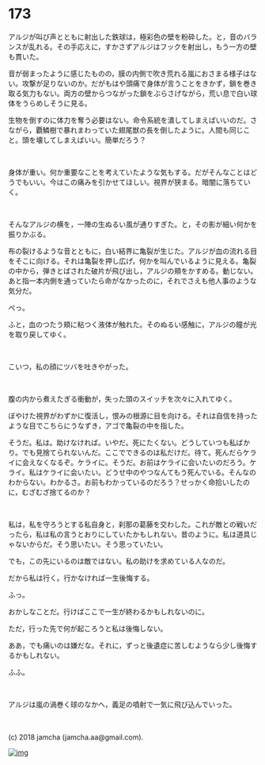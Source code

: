 # 173

アルジが叫び声とともに射出した鉄球は，極彩色の壁を粉砕した。と，音のバランスが乱れる。その手応えに，すかさずアルジはフックを射出し，もう一方の壁も貫いた。  

音が弱まったように感じたものの，膜の内側で吹き荒れる嵐におさまる様子はない。攻撃が足りないのか。だがもはや頭痛で身体が言うことをきかず，鎖を巻き取る気力もない。両方の壁からつながった鎖をぶらさげながら，荒い息で白い球体をうらめしそうに見る。  

生物を倒すのに体力を奪う必要はない。命令系統を潰してしまえばいいのだ。さながら，覇鱗樹で暴れまわっていた翅尾獣の長を倒したように。人間も同じこと。頭を壊してしまえばいい。簡単だろう？  

<br>  

身体が重い。何か重要なことを考えていたような気もする。だがそんなことはどうでもいい。今はこの痛みを引かせてほしい。視界が狭まる。暗闇に落ちていく。  

<br>  

そんなアルジの横を，一陣の生ぬるい風が通りすぎた。と，その影が細い何かを振りかぶる。  

布の裂けるような音とともに，白い結界に亀裂が生じた。アルジが血の流れる目をそこに向ける。それは亀裂を押し広げ，何かを叫んでいるように見える。亀裂の中から，弾きとばされた破片が飛び出し，アルジの頬をかすめる。動じない。あと指一本内側を通っていたら命がなかったのに，それでさえも他人事のような気分だ。  

ぺっ。  

ふと，血のつたう頬に粘つく液体が触れた。そのぬるい感触に，アルジの瞳が光を取り戻してゆく。  

<br>  

こいつ，私の顔にツバを吐きやがった。  

<br>  

腹の内から煮えたぎる衝動が，失った頭のスイッチを次々に入れてゆく。  

ぼやけた視界がわずかに復活し，恨みの根源に目を向ける。それは自信を持ったような目でこちらにうなずき，アゴで亀裂の中を指した。  

そうだ。私は。助けなければ。いやだ。死にたくない。どうしていつも私ばかり。でも見捨てられないんだ。ここでできるのは私だけだ。待て。死んだらケライに会えなくなるぞ。ケライに。そうだ。お前はケライに会いたいのだろう。ケライ。私はケライに会いたい。どうせ中のやつなんてもう死んでいる。そんなのわからない。わかるさ。お前もわかっているのだろう？せっかく命拾いしたのに，むざむざ捨てるのか？  

<br>  

私は，私を守ろうとする私自身と，刹那の葛藤を交わした。これが敵との戦いだったら，私は私の言うとおりにしていたかもしれない。昔のように。私は道具じゃないからだ。そう思いたい。そう思っていたい。  

でも，この先にいるのは敵ではない。私の助けを求めている人なのだ。  

だから私は行く。行かなければ一生後悔する。  

ふっ。  

おかしなことだ。行けばここで一生が終わるかもしれないのに。  

ただ，行った先で何が起ころうと私は後悔しない。  

ああ，でも痛いのは嫌だな。それに，ずっと後遺症に苦しむようなら少し後悔するかもしれない。  

ふふ。  

<br>  

アルジは嵐の渦巻く球のなかへ，義足の噴射で一気に飛び込んでいった。  

<br>  
<br>  
(c) 2018 jamcha (jamcha.aa@gmail.com).  

[![img](http://i.creativecommons.org/l/by-nc-sa/4.0/88x31.png)](http://creativecommons.org/licenses/by-nc-sa/4.0/deed)
